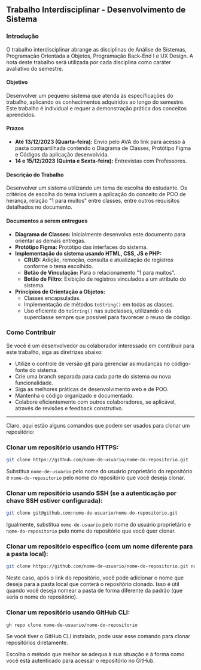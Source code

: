 

## Trabalho Interdisciplinar - Desenvolvimento de Sistema

### Introdução

O trabalho interdisciplinar abrange as disciplinas de Análise de Sistemas, Programação Orientada a Objetos, Programação Back-End I e UX Design. A nota deste trabalho será utilizada por cada disciplina como caráter avaliativo do semestre.

#### Objetivo

Desenvolver um pequeno sistema que atenda às especificações do trabalho, aplicando os conhecimentos adquiridos ao longo do semestre. Este trabalho é individual e requer a demonstração prática dos conceitos aprendidos.

#### Prazos

- **Até 13/12/2023 (Quarta-feira):** Envio pelo AVA do link para acesso à pasta compartilhada contendo o Diagrama de Classes, Protótipo Figma e Códigos da aplicação desenvolvida.
- **14 e 15/12/2023 (Quinta e Sexta-feira):** Entrevistas com Professores.

#### Descrição do Trabalho

Desenvolver um sistema utilizando um tema de escolha do estudante. Os critérios de escolha do tema incluem a aplicação do conceito de POO de herança, relação "1 para muitos" entre classes, entre outros requisitos detalhados no documento.

#### Documentos a serem entregues

- **Diagrama de Classes:** Inicialmente desenvolva este documento para orientar as demais entregas.
- **Protótipo Figma:** Protótipo das interfaces do sistema.
- **Implementação do sistema usando HTML, CSS, JS e PHP:**
  - **CRUD:** Adição, remoção, consulta e atualização de registros conforme o tema escolhido.
  - **Botão de Vinculação:** Para o relacionamento "1 para muitos".
  - **Botão de Filtro:** Exibição de registros vinculados a um atributo do sistema.
- **Princípios de Orientação a Objetos:**
  - Classes encapsuladas.
  - Implementação de métodos `toString()` em todas as classes.
  - Uso eficiente do `toString()` nas subclasses, utilizando o da superclasse sempre que possível para favorecer o reuso de código.

### Como Contribuir

Se você é um desenvolvedor ou colaborador interessado em contribuir para este trabalho, siga as diretrizes abaixo:

- Utilize o controle de versão git para gerenciar as mudanças no código-fonte do sistema.
- Crie uma branch separada para cada parte do sistema ou nova funcionalidade.
- Siga as melhores práticas de desenvolvimento web e de POO.
- Mantenha o código organizado e documentado.
- Colabore eficientemente com outros colaboradores, se aplicável, através de revisões e feedback construtivo.

---

Claro, aqui estão alguns comandos que podem ser usados para clonar um repositório:

### Clonar um repositório usando HTTPS:

```bash
git clone https://github.com/nome-de-usuario/nome-do-repositorio.git
```

Substitua `nome-de-usuario` pelo nome do usuário proprietário do repositório e `nome-do-repositorio` pelo nome do repositório que você deseja clonar.

### Clonar um repositório usando SSH (se a autenticação por chave SSH estiver configurada):

```bash
git clone git@github.com:nome-de-usuario/nome-do-repositorio.git
```

Igualmente, substitua `nome-de-usuario` pelo nome do usuário proprietário e `nome-do-repositorio` pelo nome do repositório que você quer clonar.

### Clonar um repositório específico (com um nome diferente para a pasta local):

```bash
git clone https://github.com/nome-de-usuario/nome-do-repositorio.git nome-da-pasta-local
```

Neste caso, após o link do repositório, você pode adicionar o nome que deseja para a pasta local que conterá o repositório clonado. Isso é útil quando você deseja nomear a pasta de forma diferente da padrão (que seria o nome do repositório).

### Clonar um repositório usando GitHub CLI:

```bash
gh repo clone nome-de-usuario/nome-do-repositorio
```

Se você tiver o GitHub CLI instalado, pode usar esse comando para clonar repositórios diretamente.

Escolha o método que melhor se adequa à sua situação e à forma como você está autenticado para acessar o repositório no GitHub.
